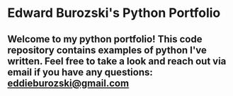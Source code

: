 # Edward Burozski's Python Portfolio
## Welcome to my python portfolio! This code repository contains examples of python I've written. Feel free to take a look and reach out via email if you have any questions: eddieburozski@gmail.com
